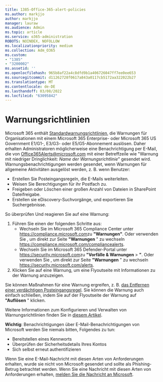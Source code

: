 ```yaml
---
title: 1385-Office-365-alert-policies
ms.author: markjjo
author: markjjo
manager: lauraw
ms.audience: Admin
ms.topic: article
ms.service: o365-administration
ROBOTS: NOINDEX, NOFOLLOW
ms.localizationpriority: medium
ms.collection: Adm_O365
ms.custom:
- "1385"
- "3200002"
ms.assetid: ''
ms.openlocfilehash: 965b8af22a4c8dfd9b1a406726047ff7ee0ee653
ms.sourcegitcommit: d11262728f0617a843a0117cb5172aa322022b27
ms.translationtype: MT
ms.contentlocale: de-DE
ms.lasthandoff: 03/08/2022
ms.locfileid: "63095842"
---
```

# <a name="alert-policies"></a>Warnungsrichtlinien

Microsoft 365 enthält [Standardwarnungsrichtlinien](https://docs.microsoft.com/microsoft-365/compliance/alert-policies#default-alert-policies), die Warnungen für Organisationen mit einem Microsoft 365 Enterprise- oder Microsoft 365 US Government E1/G1-, E3/G3- oder E5/G5-Abonnement auslösen. Daher erhalten Administratoren möglicherweise eine Benachrichtigung per E-Mail, die von Office365Alerts@microsoft.com mit einer Betreffzeile wie "Warnung mit niedriger Dringlichkeit: *Name der Warnungsrichtlinie*" gesendet wird. Warnungsbenachrichtigungen werden gesendet, wenn Warnungen für allgemeine Aktivitäten ausgelöst werden, z. B. wenn Benutzer:

- Erstellen Sie Posteingangsregeln, die E-Mails weiterleiten.
- Weisen Sie Berechtigungen für ihr Postfach zu.
- Freigeben oder Löschen einer großen Anzahl von Dateien in SharePoint Dateifreigabe.
- Erstellen sie eDiscovery-Suchvorgänge, und exportieren Sie Suchergebnisse.

So überprüfen Und reagieren Sie auf eine Warnung:

1. Führen Sie einen der folgenden Schritte aus:
   - Wechseln Sie im Microsoft 365 Compliance Center unter <https://compliance.microsoft.com>zu **"Warnungen"**. Oder verwenden Sie , um direkt zur Seite **"Warnungen** " zu wechseln <https://compliance.microsoft.com/compliancealerts>.
   - Wechseln Sie im Microsoft 365 Defender-Portal unter <https://security.microsoft.com>zu **"Vorfälle & Warnungen** \> **"**. Oder verwenden Sie , um direkt zur Seite **"Warnungen** " zu wechseln <https://security.microsoft.com/alerts>.
2. Klicken Sie auf eine Warnung, um eine Flyoutseite mit Informationen zu der Warnung anzuzeigen.

Sie können Maßnahmen für eine Warnung ergreifen, z. B. [das Entfernen einer verdächtigen Posteingangsregel](https://docs.microsoft.com/microsoft-365/security/office-365-security/responding-to-a-compromised-email-account). Sie können die Warnung auch einfach schließen, indem Sie auf der Flyoutseite der Warnung auf **"Auflösen** " klicken.

Weitere Informationen zum Konfigurieren und Verwalten von Warnungsrichtlinien finden Sie in  [diesem Artikel](https://docs.microsoft.com/microsoft-365/compliance/alert-policies).

**Wichtig**: Benachrichtigungen über E-Mail-Benachrichtigungen von Microsoft werden Sie niemals bitten, Folgendes zu tun:

- Bereitstellen eines Kennworts
- Überprüfen der Sicherheitsdetails Ihres Kontos
- Sich selbst erneut authentifizieren

Wenn Sie eine E-Mail-Nachricht mit diesen Arten von Anforderungen erhalten, wurde sie nicht von Microsoft gesendet und sollte als Phishing-Betrug betrachtet werden. Wenn Sie eine Nachricht mit diesen Arten von Anforderungen erhalten, [melden Sie die Nachricht an Microsoft](https://docs.microsoft.com/microsoft-365/security/office-365-security/report-junk-email-messages-to-microsoft).
